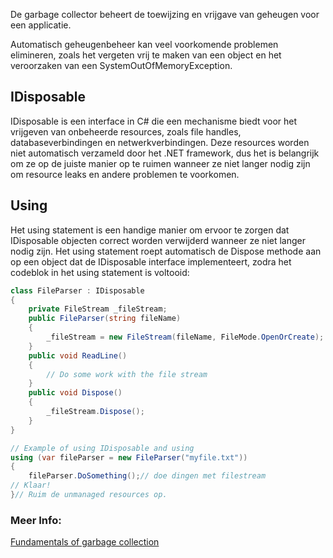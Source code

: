 De garbage collector beheert de toewijzing en vrijgave van geheugen voor een applicatie. 

Automatisch geheugenbeheer kan veel voorkomende problemen elimineren, zoals het vergeten vrij te maken van een object en het veroorzaken van een SystemOutOfMemoryException.




## IDisposable

IDisposable is een interface in C# die een mechanisme biedt voor het vrijgeven van onbeheerde resources, zoals file handles, databaseverbindingen en netwerkverbindingen. Deze resources worden niet automatisch verzameld door het .NET framework, dus het is belangrijk om ze op de juiste manier op te ruimen wanneer ze niet langer nodig zijn om resource leaks en andere problemen te voorkomen.

## Using

Het using statement is een handige manier om ervoor te zorgen dat IDisposable objecten correct worden verwijderd wanneer ze niet langer nodig zijn. Het using statement roept automatisch de Dispose methode aan op een object dat de IDisposable interface implementeert, zodra het codeblok in het using statement is voltooid:
```c#
class FileParser : IDisposable
{
    private FileStream _fileStream;
    public FileParser(string fileName)
    {
        _fileStream = new FileStream(fileName, FileMode.OpenOrCreate);
    }
    public void ReadLine()
    {
        // Do some work with the file stream
    }
    public void Dispose()
    {
        _fileStream.Dispose();
    }
}

// Example of using IDisposable and using
using (var fileParser = new FileParser("myfile.txt"))
{
    fileParser.DoSomething();// doe dingen met filestream
// Klaar!
}// Ruim de unmanaged resources op. 
```





### Meer Info:

[Fundamentals of garbage collection](https://learn.microsoft.com/en-us/dotnet/standard/garbage-collection/fundamentals)

